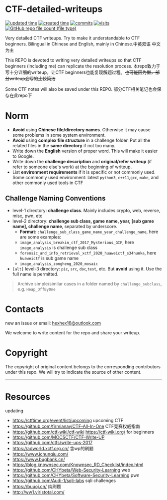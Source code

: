 # CTF-detailed-writeups

<p>
<a href="https://github.com/hex-16/CTF-detailed-writeups"><img alt="updated time" src="https://badges.pufler.dev/updated/hex-16/CTF-detailed-writeups"></a>
<a href="https://github.com/hex-16/CTF-detailed-writeups"><img alt="created time" src="https://badges.pufler.dev/created/hex-16/CTF-detailed-writeups"></a>
<a href="https://github.com/hex-16/CTF-detailed-writeups"><img alt="commits" src="https://badges.pufler.dev/commits/monthly/hex-16"></a>
<a href="https://github.com/hex-16/CTF-detailed-writeups"><img alt="visits" src="https://badges.pufler.dev/visits/hex-16/CTF-detailed-writeups"></a>
<a href="https://github.com/hex-16/CTF-detailed-writeups"><img alt="GitHub repo file count (file type)" src="https://img.shields.io/github/directory-file-count/hex-16/CTF-detailed-writeups?style=flat-square&type=file"></a>
</p>


Very detailed CTF writeups. Try to make it understandable to CTF beginners. Bilingual in Chinese and English, mainly in Chinese.中英双语 中文为主

This REPO is devoted to writing very detailed writeups so that CTF beginners (including me) can replicate the resolution process. 本repo致力于写十分详细的writeup，让CTF beginners也能复现解题过程。~~也可能因为懒，部分writeup会写的比较简洁~~

Some CTF notes will also be saved under this REPO. 部分CTF相关笔记也会保存在此repo下

# Norm

- **Avoid** using **Chinese file/directory names**. Otherwise it may cause some problems in some system environment.
- **Avoid** using **complex file structure** in a challenge folder. Put all the related files in the **same directory** if not too many.
- Write down the **English** version of proper word. This will make it easier to Google.
- Write down the **challenge description** and **original/refer writeup** (if refer to someone else's work) at the beginning of writeup.
- List **environment requirements** if it is specific or not commonly used. Some commonly used environment: latest `python3`, `c++11`,`gcc`, `make`, and other commonly used tools in CTF

## Challenge Naming Conventions

- level-1 directory: **challenge class**. Mainly includes crypto, web, reverse, misc, pwn, etc
- level-2 directory: **challenge sub class, game name, year, [sub game name], challenge name**, separated by underscore.
  - **Format**: `challenge_sub_class_game_name_year_challenge_name`, here are some examples:
  - `image_analysis_breakin_ctf_2017_Mysterious_GIF`, here `image_analysis` is challenge sub class
  - `forensic_and_info_retrieval_xctf_2020_huaweictf_s34hunka`, here `huaweictf` is sub game name
  - `image_analysis_zongheng_2020_mosaic`
- `[alt]` level-3 directory: `pic`, `src`, `doc`,`test`, etc. But **avoid** using it. Use the full name is permitted.

> Archive simple/similar cases in a folder named by `challenge_subclass`, e.g. `Heap_OffByOne`

# Contacts

new an issue or email: [hexhex16@outlook.com](mailto:hexhex16@outlook.com)

We welcome to write content for the repo and share your writeup.

# Copyright

The copyright of original content belongs to the corresponding contributors under this repo. We will try to indicate the source of other content.



---

# Resources

updating

- https://ctftime.org/event/list/upcoming   upcoming CTF
- https://github.com/firmianay/CTF-All-In-One   CTF竞赛权威指南
- https://github.com/ctf-wiki/ctf-wiki  https://ctf-wiki.org/  for beginners
- https://github.com/MOCSCTF/CTF-Write-UP
- https://github.com/ctfs/write-ups-2017
- https://adworld.xctf.org.cn/ 含wp的刷题
- https://www.ichunqiu.com/
- https://www.bugbank.cn/
- https://blog.knownsec.com/Knownsec_RD_Checklist/index.html 
- https://github.com/CHYbeta/Web-Security-Learning   web
- https://github.com/CHYbeta/Software-Security-Learning  pwn
- https://github.com/Audi-1/sqli-labs sqli challenges
- https://buuoj.cn/ 纯刷题
- http://ww1.viristotal.com/

